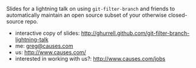 Slides for a lightning talk on using `git-filter-branch` and friends to
automatically maintain an open source subset of your otherwise closed-source
repo.

- interactive copy of slides:
  http://ghurrell.github.com/git-filter-branch-lightning-talk
- me:
  greg@causes.com
- us:
  http://www.causes.com/
- interested in working with us?:
  http://www.causes.com/jobs
